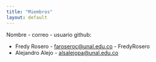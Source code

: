 ```yaml
---
title: "Miembros"
layout: default
---
```

Nombre - correo - usuario github:
- Fredy Rosero - [faroseroc@unal.edu.co](mailto:faroseroc@unal.edu.co) - FredyRosero
- Alejandro Alejo - [alsalejopa@unal.edu.co](mailto:alsalejopa@unal.edu.co)
